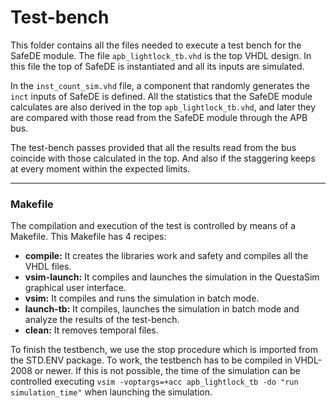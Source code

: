 # Test-bench

This folder contains all the files needed to execute a test bench for the SafeDE module. The file `apb_lightlock_tb.vhd` is the top VHDL design. In this file the top of SafeDE is instantiated and all its inputs are simulated.

In the `inst_count_sim.vhd` file, a component that randomly generates the `inct` inputs of SafeDE is defined. All the statistics that the SafeDE module calculates are also derived in the top `apb_lightlock_tb.vhd`, and later they are compared with those read from the SafeDE module through the APB bus. 

The test-bench passes provided that all the results read from the bus coincide with those calculated in the top. And also if the staggering keeps at every moment within the expected limits.



---

### Makefile

The compilation and execution of the test is controlled by means of a Makefile. This Makefile has 4 recipes:

* **compile:** It creates the libraries work and safety and compiles all the VHDL files.
* **vsim-launch:** It compiles and launches the simulation in the QuestaSim graphical user interface.
* **vsim:** It compiles and runs the simulation in batch mode.
* **launch-tb:** It compiles, launches the simulation in batch mode and analyze the results of the test-bench.
* **clean:** It removes temporal files.



To finish the testbench, we use the stop procedure which is imported from the STD.ENV package. To work, the testbench has to be compiled in VHDL-2008 or newer. If this is not possible, the time of the simulation can be controlled executing `vsim -voptargs=+acc apb_lightlock_tb -do "run simulation_time"` when launching the simulation.